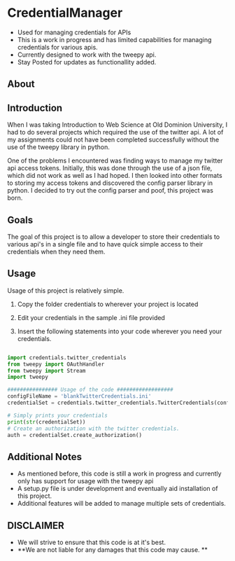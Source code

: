 # CredentialManager
* Used for managing credentials for APIs
* This is a work in progress and has limited capabilities for managing credentials for various apis. 
* Currently designed to work with the tweepy api. 
* Stay Posted for updates as functionallity added. 

## About 

## Introduction
When I was taking Introduction to Web Science at Old Dominion University, I had to do several projects which required the use of the twitter api. A lot of my assignments could not have been completed successfully without the use of the tweepy library in python. 

One of the problems I encountered was finding ways to manage my twitter api access tokens. Initially, this was done through the use of a json file, which did not work as well as I had hoped. I then looked into other formats to storing my access tokens and discovered the config parser library in python. I decided to try out the config parser and poof, this project was born. 

## Goals 
The goal of this project is to allow a developer to store their credentials to various api's in a single file and to have quick simple access to their credentials when they need them. 

## Usage 
Usage of this project is relatively simple. 

1) Copy the folder credentials to wherever your project is located 

2) Edit your credentials in the sample .ini file provided 

3) Insert the following statements into your code wherever you need your credentials. 

 ```python
 
import credentials.twitter_credentials 
from tweepy import OAuthHandler
from tweepy import Stream
import tweepy

################ Usage of the code ##################
configFileName = 'blankTwitterCredentials.ini'
credentialSet = credentials.twitter_credentials.TwitterCredentials(configFileName)

# Simply prints your credentials 
print(str(credentialSet))
# Create an authorization with the twitter credentials.
auth = credentialSet.create_authorization()
 
 ```

## Additional Notes

* As mentioned before, this code is still a work in progress and currently only has support for usage with the tweepy api
* A setup.py file is under development and eventually aid installation of this project. 
* Additional features will be added to manage multiple sets of credentials. 

## DISCLAIMER

* We will strive to ensure that this code is at it's best. 
* **We are not liable for any damages that this code may cause. **
